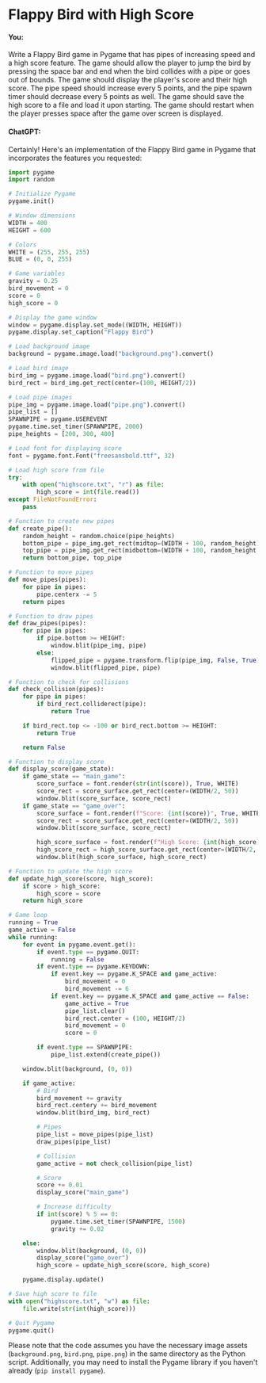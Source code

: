 # Flappy Bird with High Score

#### You:
Write a Flappy Bird game in Pygame that has pipes of increasing speed and a high score feature. The game should allow the player to jump the bird by pressing the space bar and end when the bird collides with a pipe or goes out of bounds. The game should display the player's score and their high score. The pipe speed should increase every 5 points, and the pipe spawn timer should decrease every 5 points as well. The game should save the high score to a file and load it upon starting. The game should restart when the player presses space after the game over screen is displayed.

#### ChatGPT:
Certainly! Here's an implementation of the Flappy Bird game in Pygame that incorporates the features you requested:

```python
import pygame
import random

# Initialize Pygame
pygame.init()

# Window dimensions
WIDTH = 400
HEIGHT = 600

# Colors
WHITE = (255, 255, 255)
BLUE = (0, 0, 255)

# Game variables
gravity = 0.25
bird_movement = 0
score = 0
high_score = 0

# Display the game window
window = pygame.display.set_mode((WIDTH, HEIGHT))
pygame.display.set_caption("Flappy Bird")

# Load background image
background = pygame.image.load("background.png").convert()

# Load bird image
bird_img = pygame.image.load("bird.png").convert()
bird_rect = bird_img.get_rect(center=(100, HEIGHT/2))

# Load pipe images
pipe_img = pygame.image.load("pipe.png").convert()
pipe_list = []
SPAWNPIPE = pygame.USEREVENT
pygame.time.set_timer(SPAWNPIPE, 2000)
pipe_heights = [200, 300, 400]

# Load font for displaying score
font = pygame.font.Font("freesansbold.ttf", 32)

# Load high score from file
try:
    with open("highscore.txt", "r") as file:
        high_score = int(file.read())
except FileNotFoundError:
    pass

# Function to create new pipes
def create_pipe():
    random_height = random.choice(pipe_heights)
    bottom_pipe = pipe_img.get_rect(midtop=(WIDTH + 100, random_height))
    top_pipe = pipe_img.get_rect(midbottom=(WIDTH + 100, random_height - 150))
    return bottom_pipe, top_pipe

# Function to move pipes
def move_pipes(pipes):
    for pipe in pipes:
        pipe.centerx -= 5
    return pipes

# Function to draw pipes
def draw_pipes(pipes):
    for pipe in pipes:
        if pipe.bottom >= HEIGHT:
            window.blit(pipe_img, pipe)
        else:
            flipped_pipe = pygame.transform.flip(pipe_img, False, True)
            window.blit(flipped_pipe, pipe)

# Function to check for collisions
def check_collision(pipes):
    for pipe in pipes:
        if bird_rect.colliderect(pipe):
            return True

    if bird_rect.top <= -100 or bird_rect.bottom >= HEIGHT:
        return True

    return False

# Function to display score
def display_score(game_state):
    if game_state == "main_game":
        score_surface = font.render(str(int(score)), True, WHITE)
        score_rect = score_surface.get_rect(center=(WIDTH/2, 50))
        window.blit(score_surface, score_rect)
    if game_state == "game_over":
        score_surface = font.render(f"Score: {int(score)}", True, WHITE)
        score_rect = score_surface.get_rect(center=(WIDTH/2, 50))
        window.blit(score_surface, score_rect)

        high_score_surface = font.render(f"High Score: {int(high_score)}", True, WHITE)
        high_score_rect = high_score_surface.get_rect(center=(WIDTH/2, HEIGHT-50))
        window.blit(high_score_surface, high_score_rect)

# Function to update the high score
def update_high_score(score, high_score):
    if score > high_score:
        high_score = score
    return high_score

# Game loop
running = True
game_active = False
while running:
    for event in pygame.event.get():
        if event.type == pygame.QUIT:
            running = False
        if event.type == pygame.KEYDOWN:
            if event.key == pygame.K_SPACE and game_active:
                bird_movement = 0
                bird_movement -= 6
            if event.key == pygame.K_SPACE and game_active == False:
                game_active = True
                pipe_list.clear()
                bird_rect.center = (100, HEIGHT/2)
                bird_movement = 0
                score = 0

        if event.type == SPAWNPIPE:
            pipe_list.extend(create_pipe())

    window.blit(background, (0, 0))

    if game_active:
        # Bird
        bird_movement += gravity
        bird_rect.centery += bird_movement
        window.blit(bird_img, bird_rect)

        # Pipes
        pipe_list = move_pipes(pipe_list)
        draw_pipes(pipe_list)

        # Collision
        game_active = not check_collision(pipe_list)

        # Score
        score += 0.01
        display_score("main_game")

        # Increase difficulty
        if int(score) % 5 == 0:
            pygame.time.set_timer(SPAWNPIPE, 1500)
            gravity += 0.02

    else:
        window.blit(background, (0, 0))
        display_score("game_over")
        high_score = update_high_score(score, high_score)

    pygame.display.update()

# Save high score to file
with open("highscore.txt", "w") as file:
    file.write(str(int(high_score)))

# Quit Pygame
pygame.quit()
```

Please note that the code assumes you have the necessary image assets (`background.png`, `bird.png`, `pipe.png`) in the same directory as the Python script. Additionally, you may need to install the Pygame library if you haven't already (`pip install pygame`).
